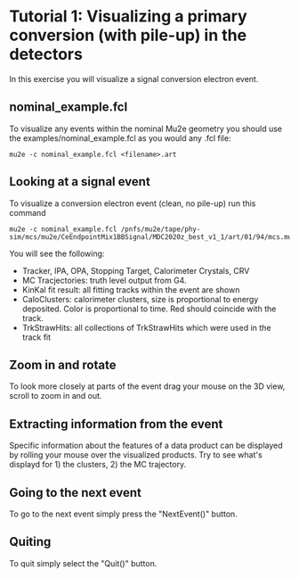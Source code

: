 # Tutorial 1: Visualizing a primary conversion (with pile-up) in the detectors

In this exercise you will visualize a signal conversion electron event. 

## nominal_example.fcl

To visualize any events within the nominal Mu2e geometry you should use the examples/nominal_example.fcl as you would any .fcl file:

```
mu2e -c nominal_example.fcl <filename>.art
```

## Looking at a signal event

To visualize a conversion electron event (clean, no pile-up) run this command

```
mu2e -c nominal_example.fcl /pnfs/mu2e/tape/phy-sim/mcs/mu2e/CeEndpointMix1BBSignal/MDC2020z_best_v1_1/art/01/94/mcs.mu2e.CeEndpointMix1BBSignal.MDC2020z_best_v1_1.001210_00000787.art
```

You will see the following:

* Tracker, IPA, OPA, Stopping Target, Calorimeter Crystals, CRV
* MC Tracjectories: truth level output from G4.
* KinKal fit result: all fitting tracks within the event are shown
* CaloClusters: calorimeter clusters, size is proportional to energy deposited. Color is proportional to time. Red should coincide with the track.
* TrkStrawHits: all collections of TrkStrawHits which were used in the track fit

## Zoom in and rotate

To look more closely at parts of the event drag your mouse on the 3D view, scroll to zoom in and out.

## Extracting information from the event

Specific information about the features of a data product can be displayed by rolling your mouse over the visualized products. Try to see what's displayd for 1) the clusters, 2) the MC trajectory.

## Going to the next event

To go to the next event simply press the "NextEvent()" button.

## Quiting

To quit simply select the "Quit()" button.
